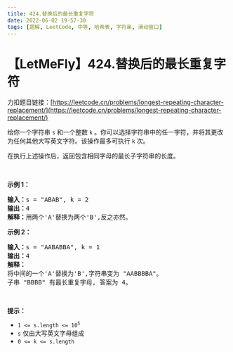 ```yaml
---
title: 424.替换后的最长重复字符
date: 2022-06-02 19-57-30
tags: [题解, LeetCode, 中等, 哈希表, 字符串, 滑动窗口]
---
```


# 【LetMeFly】424.替换后的最长重复字符

力扣题目链接：[https://leetcode.cn/problems/longest-repeating-character-replacement/](https://leetcode.cn/problems/longest-repeating-character-replacement/)

<p>给你一个字符串 <code>s</code> 和一个整数 <code>k</code> 。你可以选择字符串中的任一字符，并将其更改为任何其他大写英文字符。该操作最多可执行 <code>k</code> 次。</p>

<p>在执行上述操作后，返回包含相同字母的最长子字符串的长度。</p>

<p>&nbsp;</p>

<p><strong>示例 1：</strong></p>

<pre>
<strong>输入：</strong>s = "ABAB", k = 2
<strong>输出：</strong>4
<strong>解释：</strong>用两个'A'替换为两个'B',反之亦然。
</pre>

<p><strong>示例 2：</strong></p>

<pre>
<strong>输入：</strong>s = "AABABBA", k = 1
<strong>输出：</strong>4
<strong>解释：</strong>
将中间的一个'A'替换为'B',字符串变为 "AABBBBA"。
子串 "BBBB" 有最长重复字母, 答案为 4。
</pre>

<p>&nbsp;</p>

<p><strong>提示：</strong></p>

<ul>
	<li><code>1 &lt;= s.length &lt;= 10<sup>5</sup></code></li>
	<li><code>s</code> 仅由大写英文字母组成</li>
	<li><code>0 &lt;= k &lt;= s.length</code></li>
</ul>


    